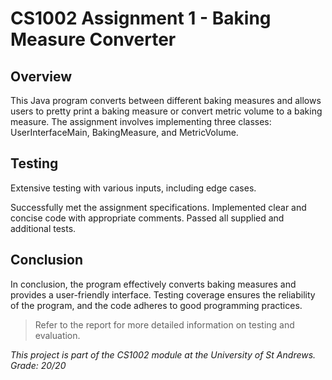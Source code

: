 # CS1002 Assignment 1 - Baking Measure Converter

## Overview

This Java program converts between different baking measures and allows users to pretty print a baking measure or convert metric volume to a baking measure. The assignment involves implementing three classes: UserInterfaceMain, BakingMeasure, and MetricVolume.

## Testing

Extensive testing with various inputs, including edge cases.

Successfully met the assignment specifications.
Implemented clear and concise code with appropriate comments.
Passed all supplied and additional tests.

## Conclusion

In conclusion, the program effectively converts baking measures and provides a user-friendly interface. Testing coverage ensures the reliability of the program, and the code adheres to good programming practices.

> Refer to the report for more detailed information on testing and evaluation.

_This project is part of the CS1002 module at the University of St Andrews. Grade: 20/20_
